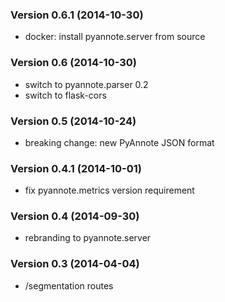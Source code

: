 ### Version 0.6.1 (2014-10-30)

  - docker: install pyannote.server from source

### Version 0.6 (2014-10-30)

  - switch to pyannote.parser 0.2
  - switch to flask-cors

### Version 0.5 (2014-10-24)

  - breaking change: new PyAnnote JSON format

### Version 0.4.1 (2014-10-01)

  - fix pyannote.metrics version requirement

### Version 0.4 (2014-09-30)

  - rebranding to pyannote.server

### Version 0.3 (2014-04-04)

  - /segmentation routes
